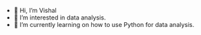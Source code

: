 - 👋 Hi, I’m Vishal
- 👀 I’m interested in data analysis.
- 🌱 I’m currently learning on how to use Python for data analysis.

<!---
VishallB/VishallB is a ✨ special ✨ repository because its `README.md` (this file) appears on your GitHub profile.
You can click the Preview link to take a look at your changes.
--->
